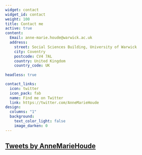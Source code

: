 ```yaml
---
widget: contact
widget_id: contact
weight: 100
title: Contact me
active: true
content:
  Email: anne-marie.houde@warwick.ac.uk
  address:
    street: Social Sciences Building, University of Warwick
    city: Coventry
    postcode: CV4 7AL
    country: United Kingdom
    country_code: UK
    
headless: true

contact_links:
  icon: twitter
  icon_pack: fab
  name: Find me on Twitter
  link: https://twitter.com/AnneMarieHoude
design:
  columns: "1"
  background:
    text_color_light: false
    image_darken: 0
---
```

<a class="twitter-timeline" data-width="1000" data-height="700" href="https://twitter.com/AnneMarieHoude?ref_src=twsrc%5Etfw">Tweets by AnneMarieHoude</a> <script async src="https://platform.twitter.com/widgets.js" charset="utf-8"></script> 
---

